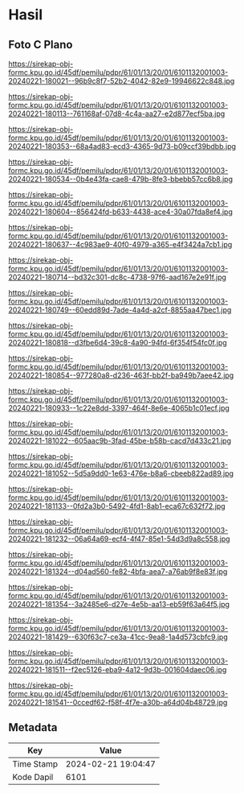# Hasil

## Foto C Plano

https://sirekap-obj-formc.kpu.go.id/45df/pemilu/pdpr/61/01/13/20/01/6101132001003-20240221-180021--96b9c8f7-52b2-4042-82e9-19946622c848.jpg

https://sirekap-obj-formc.kpu.go.id/45df/pemilu/pdpr/61/01/13/20/01/6101132001003-20240221-180113--761168af-07d8-4c4a-aa27-e2d877ecf5ba.jpg

https://sirekap-obj-formc.kpu.go.id/45df/pemilu/pdpr/61/01/13/20/01/6101132001003-20240221-180353--68a4ad83-ecd3-4365-9d73-b09ccf39bdbb.jpg

https://sirekap-obj-formc.kpu.go.id/45df/pemilu/pdpr/61/01/13/20/01/6101132001003-20240221-180534--0b4e43fa-cae8-479b-8fe3-bbebb57cc6b8.jpg

https://sirekap-obj-formc.kpu.go.id/45df/pemilu/pdpr/61/01/13/20/01/6101132001003-20240221-180604--856424fd-b633-4438-ace4-30a07fda8ef4.jpg

https://sirekap-obj-formc.kpu.go.id/45df/pemilu/pdpr/61/01/13/20/01/6101132001003-20240221-180637--4c983ae9-40f0-4979-a365-e4f3424a7cb1.jpg

https://sirekap-obj-formc.kpu.go.id/45df/pemilu/pdpr/61/01/13/20/01/6101132001003-20240221-180714--bd32c301-dc8c-4738-97f6-aad167e2e91f.jpg

https://sirekap-obj-formc.kpu.go.id/45df/pemilu/pdpr/61/01/13/20/01/6101132001003-20240221-180749--60edd89d-7ade-4a4d-a2cf-8855aa47bec1.jpg

https://sirekap-obj-formc.kpu.go.id/45df/pemilu/pdpr/61/01/13/20/01/6101132001003-20240221-180818--d3fbe6d4-39c8-4a90-94fd-6f354f54fc0f.jpg

https://sirekap-obj-formc.kpu.go.id/45df/pemilu/pdpr/61/01/13/20/01/6101132001003-20240221-180854--977280a8-d236-463f-bb2f-ba949b7aee42.jpg

https://sirekap-obj-formc.kpu.go.id/45df/pemilu/pdpr/61/01/13/20/01/6101132001003-20240221-180933--1c22e8dd-3397-464f-8e6e-4065b1c01ecf.jpg

https://sirekap-obj-formc.kpu.go.id/45df/pemilu/pdpr/61/01/13/20/01/6101132001003-20240221-181022--605aac9b-3fad-45be-b58b-cacd7d433c21.jpg

https://sirekap-obj-formc.kpu.go.id/45df/pemilu/pdpr/61/01/13/20/01/6101132001003-20240221-181052--5d5a9dd0-1e63-476e-b8a6-cbeeb822ad89.jpg

https://sirekap-obj-formc.kpu.go.id/45df/pemilu/pdpr/61/01/13/20/01/6101132001003-20240221-181133--0fd2a3b0-5492-4fd1-8ab1-eca67c632f72.jpg

https://sirekap-obj-formc.kpu.go.id/45df/pemilu/pdpr/61/01/13/20/01/6101132001003-20240221-181232--06a64a69-ecf4-4f47-85e1-54d3d9a8c558.jpg

https://sirekap-obj-formc.kpu.go.id/45df/pemilu/pdpr/61/01/13/20/01/6101132001003-20240221-181324--d04ad560-fe82-4bfa-aea7-a76ab9f8e83f.jpg

https://sirekap-obj-formc.kpu.go.id/45df/pemilu/pdpr/61/01/13/20/01/6101132001003-20240221-181354--3a2485e6-d27e-4e5b-aa13-eb59f63a64f5.jpg

https://sirekap-obj-formc.kpu.go.id/45df/pemilu/pdpr/61/01/13/20/01/6101132001003-20240221-181429--630f63c7-ce3a-41cc-9ea8-1a4d573cbfc9.jpg

https://sirekap-obj-formc.kpu.go.id/45df/pemilu/pdpr/61/01/13/20/01/6101132001003-20240221-181511--f2ec5126-eba9-4a12-9d3b-001604daec06.jpg

https://sirekap-obj-formc.kpu.go.id/45df/pemilu/pdpr/61/01/13/20/01/6101132001003-20240221-181541--0ccedf62-f58f-4f7e-a30b-a64d04b48729.jpg


## Metadata

| Key        | Value               |
| ---------- | ------------------- |
| Time Stamp | 2024-02-21 19:04:47 |
| Kode Dapil | 6101                |



